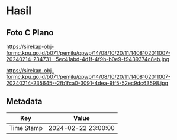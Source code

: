 # Hasil

## Foto C Plano

https://sirekap-obj-formc.kpu.go.id/b071/pemilu/ppwp/14/08/10/20/11/1408102011007-20240214-234731--5ec41abd-4d1f-4f9b-b0e9-f9439374c8eb.jpg

https://sirekap-obj-formc.kpu.go.id/b071/pemilu/ppwp/14/08/10/20/11/1408102011007-20240214-235645--2fb1fca0-3091-4dea-9ff5-52ec9dc63598.jpg


## Metadata

| Key        | Value               |
| ---------- | ------------------- |
| Time Stamp | 2024-02-22 23:00:00 |



